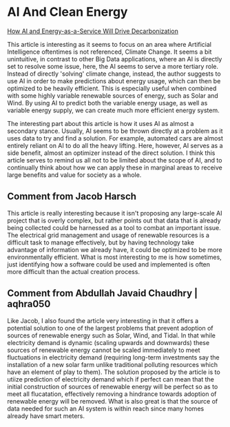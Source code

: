 # AI And Clean Energy

[How AI and Energy-as-a-Service Will Drive Decarbonization](https://www.toolbox.com/tech/artificial-intelligence/guest-article/how-ai-and-energy-as-a-service-will-drive-decarbonization/)

This article is interesting as it seems to focus on an area where Artificial Intelligence oftentimes is not referenced, Climate Change. It seems a bit unintuitive, in contrast to other Big Data applications, where an AI is directly set to resolve some issue, here, the AI seems to serve a more tertiary role. Instead of directly 'solving' climate change, instead, the author suggests to use AI in order to make predictions about energy usage, which can then be optimized to be heavily efficient. This is especially useful when combined with some highly variable renewable sources of energy, such as Solar and Wind. By using AI to predict both the variable energy usage, as well as variable energy supply, we can create much more efficient energy system.

The interesting part about this article is how it uses AI as almost a secondary stance. Usually, AI seems to be thrown directly at a problem as it uses data to try and find a solution. For example, automated cars are almost entirely reliant on AI to do all the heavy lifting. Here, however, AI serves as a side benefit, almost an optimizer instead of the direct solution. I think this article serves to remind us all not to be limited about the scope of AI, and to continually think about how we can apply these in marginal areas to receive large benefits and value for society as a whole.

## Comment from Jacob Harsch

This article is really interesting because it isn't proposing any large-scale AI project that is overly complex, but rather points out that data that is already being collected could be harnessed as a tool to combat an important issue. The electrical grid management and usage of renewable resources is a difficult task to manage effectively, but by having technology take advantage of information we already have, it could be optimized to be more environmentally efficient. What is most interesting to me is how sometimes, just identifying how a software could be used and implemented is often more difficult than the actual creation process.

## Comment from Abdullah Javaid Chaudhry | aqhra050

Like Jacob, I also found the article very interesting in that it offers a potential solution to one of the largest problems that prevent adoption of sources of renewable energy such as Solar, Wind, and Tidal. In that while electricity demand is dynamic (scaling upwards and downwards) these sources of renewable energy cannot be scaled immediately to meet fluctuations in electricity demand (requiring long-term investments say the installation of a new solar farm unlike traditional polluting resources which have an element of play to them). The solution proposed by the article is to utiize prediction of electricity demand which if perfect can mean that the initial construction of sources of renewable energy will be perfect so as to meet all flucatation, effectively removing a hindrance towards adoption of renewable energy will be removed. What is also great is that the source of data needed for such an AI system is within reach since many homes already have smart meters.
